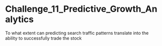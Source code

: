 # Challenge_11_Predictive_Growth_Analytics
To what extent can predicting search traffic patterns translate into the ability to successfully trade the stock
